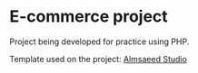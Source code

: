 # E-commerce project

Project being developed for practice using PHP.

Template used on the project: [Almsaeed Studio](https://almsaeedstudio.com)
